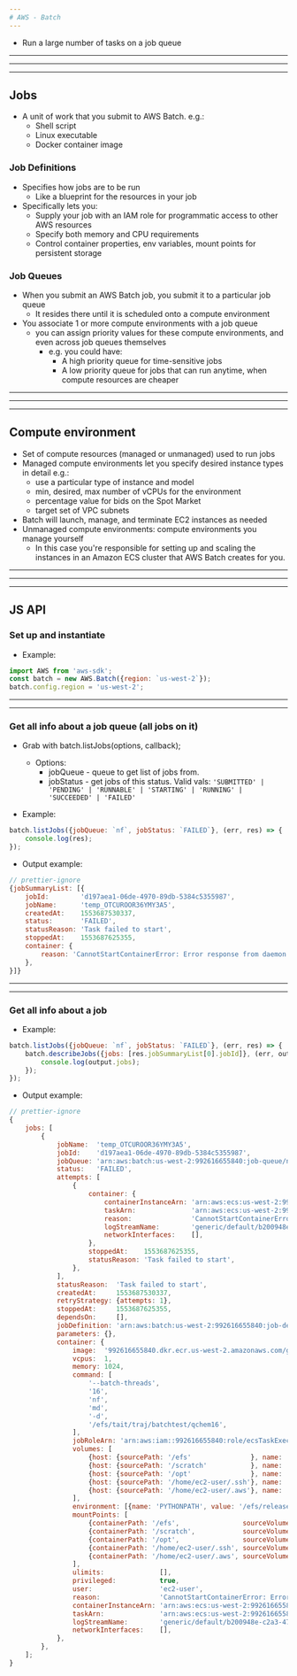 ```yaml
---
# AWS - Batch
---
```


-   Run a large number of tasks on a job queue

---

---

---

## Jobs

-   A unit of work that you submit to AWS Batch. e.g.:
    -   Shell script
    -   Linux executable
    -   Docker container image

### Job Definitions

-   Specifies how jobs are to be run
    -   Like a blueprint for the resources in your job
-   Specifically lets you:
    -   Supply your job with an IAM role for programmatic access to other AWS resources
    -   Specify both memory and CPU requirements
    -   Control container properties, env variables, mount points for persistent storage

### Job Queues

-   When you submit an AWS Batch job, you submit it to a particular job queue
    -   It resides there until it is scheduled onto a compute environment
-   You associate 1 or more compute environments with a job queue
    -   you can assign priority values for these compute environments, and even
        across job queues themselves
        -   e.g. you could have:
            -   A high priority queue for time-sensitive jobs
            -   A low priority queue for jobs that can run anytime, when compute resources are cheaper

---

---

---

## Compute environment

-   Set of compute resources (managed or unmanaged) used to run jobs
-   Managed compute environments let you specify desired instance types in detail e.g.:
    -   use a particular type of instance and model
    -   min, desired, max number of vCPUs for the environment
    -   percentage value for bids on the Spot Market
    -   target set of VPC subnets
-   Batch will launch, manage, and terminate EC2 instances as needed
-   Unmanaged compute environments: compute environments you manage yourself
    -   In this case you're responsible for setting up and scaling the instances
        in an Amazon ECS cluster that AWS Batch creates for you.

---

---

---

## JS API

### Set up and instantiate

-   Example:

```js
import AWS from 'aws-sdk';
const batch = new AWS.Batch({region: `us-west-2`});
batch.config.region = 'us-west-2';
```

---

---

### Get all info about a job queue (all jobs on it)

-   Grab with batch.listJobs(options, callback);

    -   Options:
        -   jobQueue - queue to get list of jobs from.
        -   jobStatus - get jobs of this status. Valid vals:
            `'SUBMITTED' | 'PENDING' | 'RUNNABLE' | 'STARTING' | 'RUNNING' | 'SUCCEEDED' | 'FAILED'`

-   Example:

```js
batch.listJobs({jobQueue: `nf`, jobStatus: `FAILED`}, (err, res) => {
    console.log(res);
});
```

-   Output example:

```js
// prettier-ignore
{jobSummaryList: [{
    jobId:        'd197aea1-06de-4970-89db-5384c5355987',
    jobName:      'temp_OTCUROOR36YMY3A5',
    createdAt:    1553687530337,
    status:       'FAILED',
    statusReason: 'Task failed to start',
    stoppedAt:    1553687625355,
    container: {
        reason: 'CannotStartContainerError: Error response from daemon: OCI runtime create failed: container_linux.go:348: starting container process caused "exec: \\"--batch-threads\\": executable file not found in $PATH": unknown',
    },
}]}
```

---

---

### Get all info about a job

-   Example:

```js
batch.listJobs({jobQueue: `nf`, jobStatus: `FAILED`}, (err, res) => {
    batch.describeJobs({jobs: [res.jobSummaryList[0].jobId]}, (err, output) => {
        console.log(output.jobs);
    });
});
```

-   Output example:

```js
// prettier-ignore
{
    jobs: [
        {
            jobName:  'temp_OTCUROOR36YMY3A5',
            jobId:    'd197aea1-06de-4970-89db-5384c5355987',
            jobQueue: 'arn:aws:batch:us-west-2:992616655840:job-queue/nf',
            status:   'FAILED',
            attempts: [
                {
                    container: {
                        containerInstanceArn: 'arn:aws:ecs:us-west-2:992616655840:container-instance/5a0e6129-120e-4a7c-a6ac-db55ab38f20f',
                        taskArn:              'arn:aws:ecs:us-west-2:992616655840:task/b200948e-c2a3-470c-8e4a-b596507f2f60',
                        reason:               'CannotStartContainerError: Error response from daemon: OCI runtime create failed: container_linux.go:348: starting container process caused "exec: \\"--batch-threads\\": executable file not found in $PATH": unknown',
                        logStreamName:        'generic/default/b200948e-c2a3-470c-8e4a-b596507f2f60',
                        networkInterfaces:    [],
                    },
                    stoppedAt:    1553687625355,
                    statusReason: 'Task failed to start',
                },
            ],
            statusReason:  'Task failed to start',
            createdAt:     1553687530337,
            retryStrategy: {attempts: 1},
            stoppedAt:     1553687625355,
            dependsOn:     [],
            jobDefinition: 'arn:aws:batch:us-west-2:992616655840:job-definition/generic:7',
            parameters: {},
            container: {
                image:  '992616655840.dkr.ecr.us-west-2.amazonaws.com/generic:latest',
                vcpus:  1,
                memory: 1024,
                command: [
                    '--batch-threads',
                    '16',
                    'nf',
                    'md',
                    '-d',
                    '/efs/tait/traj/batchtest/qchem16',
                ],
                jobRoleArn: 'arn:aws:iam::992616655840:role/ecsTaskExecutionRole',
                volumes: [
                    {host: {sourcePath: '/efs'               }, name: 'efs'    },
                    {host: {sourcePath: '/scratch'           }, name: 'scratch'},
                    {host: {sourcePath: '/opt'               }, name: 'opt'    },
                    {host: {sourcePath: '/home/ec2-user/.ssh'}, name: 'ssh'    },
                    {host: {sourcePath: '/home/ec2-user/.aws'}, name: 'aws'    },
                ],
                environment: [{name: 'PYTHONPATH', value: '/efs/release/max:${PYTHONPATH}'}],
                mountPoints: [
                    {containerPath: '/efs',                sourceVolume: 'efs'    },
                    {containerPath: '/scratch',            sourceVolume: 'scratch'},
                    {containerPath: '/opt',                sourceVolume: 'opt'    },
                    {containerPath: '/home/ec2-user/.ssh', sourceVolume: 'ssh'    },
                    {containerPath: '/home/ec2-user/.aws', sourceVolume: 'aws'    },
                ],
                ulimits:              [],
                privileged:           true,
                user:                 'ec2-user',
                reason:               'CannotStartContainerError: Error response from daemon: OCI runtime create failed: container_linux.go:348: starting container process caused "exec: \\"--batch-threads\\": executable file not found in $PATH": unknown',
                containerInstanceArn: 'arn:aws:ecs:us-west-2:992616655840:container-instance/5a0e6129-120e-4a7c-a6ac-db55ab38f20f',
                taskArn:              'arn:aws:ecs:us-west-2:992616655840:task/b200948e-c2a3-470c-8e4a-b596507f2f60',
                logStreamName:        'generic/default/b200948e-c2a3-470c-8e4a-b596507f2f60',
                networkInterfaces:    [],
            },
        },
    ];
}
```
